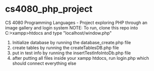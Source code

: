 # cs4080_php_project

CS 4080 Programming Languages - Project exploring PHP through an image gallery and login system
NOTE: To run, clone this repo into C:>xampp>htdocs and type 
"localhost/<filename>window.php"
  
  
1) Initialize database by running the database_create.php file
2) create tables by running the createTablesDB.php file
3) put in test info by running the insertTestInfoIntoDb.php file
4) after putting all files inside your xampp htdocs, run login.php which should connect everything else
